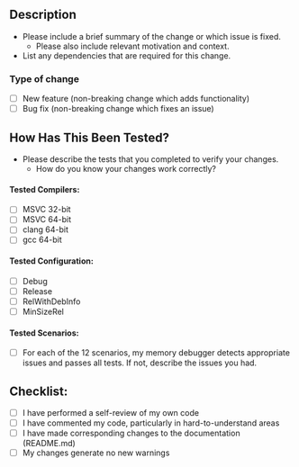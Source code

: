 ## Description  
- Please include a brief summary of the change or which issue is fixed.  <!-- delete these lines -->
    - Please also include relevant motivation and context.  <!-- delete these lines -->
- List any dependencies that are required for this change. <!-- delete these lines -->

### Type of change
- [ ] New feature (non-breaking change which adds functionality)
- [ ] Bug fix (non-breaking change which fixes an issue)

## How Has This Been Tested?  
- Please describe the tests that you completed to verify your changes.  <!-- delete these lines -->
    - How do you know your changes work correctly? <!-- delete these lines -->

#### Tested Compilers:
- [ ] MSVC 32-bit
- [ ] MSVC 64-bit
- [ ] clang 64-bit
- [ ] gcc 64-bit

#### Tested Configuration:
- [ ] Debug
- [ ] Release
- [ ] RelWithDebInfo
- [ ] MinSizeRel

#### Tested Scenarios:
- [ ] For each of the 12 scenarios, my memory debugger detects appropriate issues and passes all tests. If not, describe the issues you had.

## Checklist:
- [ ] I have performed a self-review of my own code
- [ ] I have commented my code, particularly in hard-to-understand areas
- [ ] I have made corresponding changes to the documentation (README.md)
- [ ] My changes generate no new warnings
